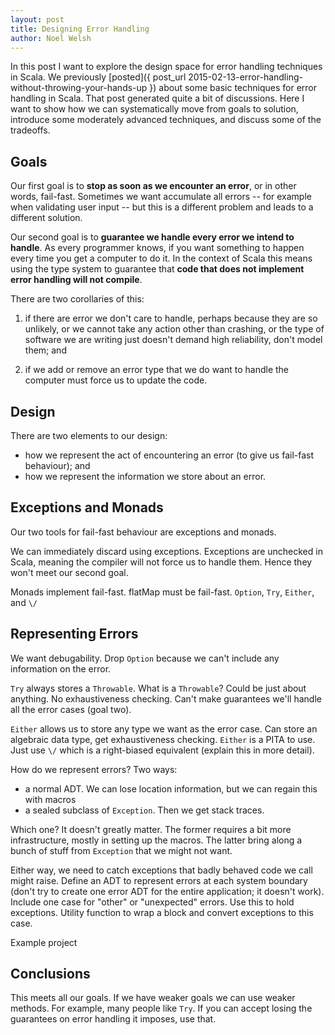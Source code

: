 ```yaml
---
layout: post
title: Designing Error Handling
author: Noel Welsh
---
```


In this post I want to explore the design space for error handling techniques in Scala. We previously [posted]({ post_url 2015-02-13-error-handling-without-throwing-your-hands-up }) about some basic techniques for error handling in Scala. That post generated quite a bit of discussions. Here I want to show how we can systematically move from goals to solution, introduce some moderately advanced techniques, and discuss some of the tradeoffs.

## Goals

Our first goal is to **stop as soon as we encounter an error**, or in other words, fail-fast. Sometimes we want accumulate all errors -- for example when validating user input -- but this is a different problem and leads to a different solution.

Our second goal is to **guarantee we handle every error we intend to handle**. As every programmer knows, if you want something to happen every time you get a computer to do it. In the context of Scala this means using the type system to guarantee that **code that does not implement error handling will not compile**.

There are two corollaries of this:

1. if there are error we don't care to handle, perhaps because they are so unlikely, or we cannot take any action other than crashing, or the type of software we are writing just doesn't demand high reliability, don't model them; and

2. if we add or remove an error type that we do want to handle the computer must force us to update the code.

## Design

There are two elements to our design:

- how we represent the act of encountering an error (to give us fail-fast behaviour); and
- how we represent the information we store about an error.

## Exceptions and Monads

Our two tools for fail-fast behaviour are exceptions and monads.

We can immediately discard using exceptions. Exceptions are unchecked in Scala, meaning the compiler will not force us to handle them. Hence they won't meet our second goal.

Monads implement fail-fast. flatMap must be fail-fast. `Option`, `Try`, `Either`, and `\/`

## Representing Errors

We want debugability. Drop `Option` because we can't include any information on the error.

`Try` always stores a `Throwable`. What is a `Throwable`? Could be just about anything. No exhaustiveness checking. Can't make guarantees we'll handle all the error cases (goal two).

`Either` allows us to store any type we want as the error case. Can store an algebraic data type, get exhaustiveness checking. `Either` is a PITA to use. Just use `\/` which is a right-biased equivalent (explain this in more detail).

How do we represent errors? Two ways:

- a normal ADT. We can lose location information, but we can regain this with macros
- a sealed subclass of `Exception`. Then we get stack traces.

Which one? It doesn't greatly matter. The former requires a bit more infrastructure, mostly in setting up the macros. The latter bring along a bunch of stuff from `Exception` that we might not want.

Either way, we need to catch exceptions that badly behaved code we call might raise. Define an ADT to represent errors at each system boundary (don't try to create one error ADT for the entire application; it doesn't work). Include one case for "other" or "unexpected" errors. Use this to hold exceptions. Utility function to wrap a block and convert exceptions to this case.

Example project

## Conclusions

This meets all our goals. If we have weaker goals we can use weaker methods. For example, many people like `Try`. If you can accept losing the guarantees on error handling it imposes, use that. 

